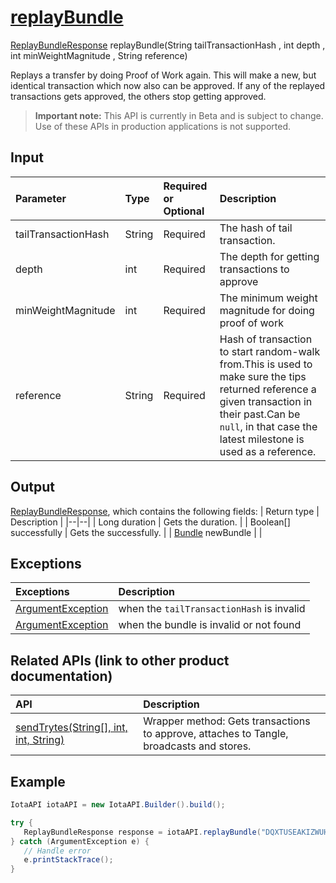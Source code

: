 
# [replayBundle](https://github.com/iotaledger/iota-java/blob/master/jota/src/main/java/org/iota/jota/IotaAPI.java#L988)
 [ReplayBundleResponse](https://github.com/iotaledger/iota-java/blob/master/jota/src/main/java/org/iota/jota/dto/response/ReplayBundleResponse.java) replayBundle(String tailTransactionHash , int depth , int minWeightMagnitude , String reference)

Replays a transfer by doing Proof of Work again. This will make a new, but identical transaction which now also can be approved. If any of the replayed transactions gets approved, the others stop getting approved.
> **Important note:** This API is currently in Beta and is subject to change. Use of these APIs in production applications is not supported.

## Input
| Parameter       | Type | Required or Optional | Description |
|:---------------|:--------|:--------| :--------|
| tailTransactionHash | String | Required | The hash of tail transaction. |
| depth | int | Required | The depth for getting transactions to approve |
| minWeightMagnitude | int | Required | The minimum weight magnitude for doing proof of work |
| reference | String | Required | Hash of transaction to start random-walk from.This is used to make sure the tips returned reference a given transaction in their past.Can be `null`, in that case the latest milestone is used as a reference. |
    
## Output
[ReplayBundleResponse](https://github.com/iotaledger/iota-java/blob/master/jota/src/main/java/org/iota/jota/dto/response/ReplayBundleResponse.java), which contains the following fields:
| Return type | Description |
|--|--|
| Long duration | Gets the duration. |
| Boolean[] successfully | Gets the successfully. |
| [Bundle](https://github.com/iotaledger/iota-java/blob/master/jota/src/main/java/org/iota/jota/model/Bundle.java) newBundle |  |

## Exceptions
| Exceptions     | Description |
|:---------------|:--------|
| [ArgumentException](https://github.com/iotaledger/iota-java/blob/master/jota/src/main/java/org/iota/jota/error/ArgumentException.java) | when the `tailTransactionHash` is invalid |
| [ArgumentException](https://github.com/iotaledger/iota-java/blob/master/jota/src/main/java/org/iota/jota/error/ArgumentException.java) | when the bundle is invalid or not found |

## Related APIs (link to other product documentation)
| API     | Description |
|:---------------|:--------|
| [sendTrytes(String[], int, int, String)](https://github.com/iotaledger/iota-java/blob/master/jota/src/main/java/org/iota/jota/IotaAPI.java#L343) | Wrapper method: Gets transactions to approve, attaches to Tangle, broadcasts and stores. |

 ## Example
 
 ```Java
 IotaAPI iotaAPI = new IotaAPI.Builder().build();

try { 
    ReplayBundleResponse response = iotaAPI.replayBundle("DQXTUSEAKIZWUHROLLSXSXXRGFTEMUSLVJSGLFAOTJWEPZWHJRCBQRWWASMEJ9WAKRMA9YONQNWFKWPME", 15, 18, "KASVQPTTXQXGNTBYEZEAIWQLTNGUOMPKBSXJQYKXCEVKADVAOTAZESMRKRDGOIVEKGRSPBQXDVAMDQAWO");
} catch (ArgumentException e) { 
    // Handle error
    e.printStackTrace(); 
}
 ```
